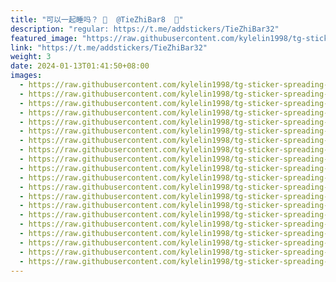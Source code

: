 ```yaml
---
title: "可以一起睡吗？ 🐶  @TieZhiBar8  🐶"
description: "regular: https://t.me/addstickers/TieZhiBar32"
featured_image: "https://raw.githubusercontent.com/kylelin1998/tg-sticker-spreading-worldwide-images/main/img/a932c058-a24f-409c-814e-2c1167b4c746.jpg"
link: "https://t.me/addstickers/TieZhiBar32"
weight: 3
date: 2024-01-13T01:41:50+08:00
images:
  - https://raw.githubusercontent.com/kylelin1998/tg-sticker-spreading-worldwide-images/main/img/a932c058-a24f-409c-814e-2c1167b4c746.jpg
  - https://raw.githubusercontent.com/kylelin1998/tg-sticker-spreading-worldwide-images/main/img/4abf4fac-7ea6-483d-a467-a4f18878cca5.jpg
  - https://raw.githubusercontent.com/kylelin1998/tg-sticker-spreading-worldwide-images/main/img/306cd67a-15e2-4152-9469-cda6f2b235de.jpg
  - https://raw.githubusercontent.com/kylelin1998/tg-sticker-spreading-worldwide-images/main/img/40a88347-93e6-4cc6-a65f-1c52d516ed2d.jpg
  - https://raw.githubusercontent.com/kylelin1998/tg-sticker-spreading-worldwide-images/main/img/facb55ff-e1f9-47ec-aedd-b59035e2a8e5.jpg
  - https://raw.githubusercontent.com/kylelin1998/tg-sticker-spreading-worldwide-images/main/img/a4cae4d8-7f30-41c5-b333-5c1b87b10cf9.jpg
  - https://raw.githubusercontent.com/kylelin1998/tg-sticker-spreading-worldwide-images/main/img/d135dbb7-73bd-4e9c-9956-b184e90d365d.jpg
  - https://raw.githubusercontent.com/kylelin1998/tg-sticker-spreading-worldwide-images/main/img/200cfb50-1f08-4ecc-a773-b7ddf84effe9.jpg
  - https://raw.githubusercontent.com/kylelin1998/tg-sticker-spreading-worldwide-images/main/img/ca7ddc39-ae73-4524-94d3-39bc54078332.jpg
  - https://raw.githubusercontent.com/kylelin1998/tg-sticker-spreading-worldwide-images/main/img/21c6a8d9-5649-44f5-8736-5462ca6cb58d.jpg
  - https://raw.githubusercontent.com/kylelin1998/tg-sticker-spreading-worldwide-images/main/img/3ede8128-9395-44e5-a336-e3ef4160e1b0.jpg
  - https://raw.githubusercontent.com/kylelin1998/tg-sticker-spreading-worldwide-images/main/img/b5e11a06-b88b-46d1-8329-c3e2c0d0be41.jpg
  - https://raw.githubusercontent.com/kylelin1998/tg-sticker-spreading-worldwide-images/main/img/b4948050-e3e7-418c-b980-7f3f270e2190.jpg
  - https://raw.githubusercontent.com/kylelin1998/tg-sticker-spreading-worldwide-images/main/img/7f9ee836-bd37-488b-b141-59f21e2fb0ec.jpg
  - https://raw.githubusercontent.com/kylelin1998/tg-sticker-spreading-worldwide-images/main/img/38a75958-d49b-4177-b161-50ee091a4127.jpg
  - https://raw.githubusercontent.com/kylelin1998/tg-sticker-spreading-worldwide-images/main/img/41595cb8-e259-4deb-98f0-916387e96f5d.jpg
  - https://raw.githubusercontent.com/kylelin1998/tg-sticker-spreading-worldwide-images/main/img/95c1ab71-1702-49c1-acc2-3ef0e6b2f3cd.jpg
  - https://raw.githubusercontent.com/kylelin1998/tg-sticker-spreading-worldwide-images/main/img/ed71556f-72ee-4a49-8e83-9a1da000fc1a.jpg
  - https://raw.githubusercontent.com/kylelin1998/tg-sticker-spreading-worldwide-images/main/img/59994901-efdb-4620-8bd6-cebe3e129e09.jpg
  - https://raw.githubusercontent.com/kylelin1998/tg-sticker-spreading-worldwide-images/main/img/1b73f9ef-276d-484c-9baf-c30f6a13d23d.jpg
---
```

